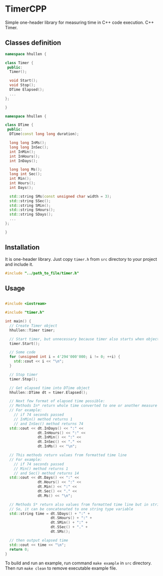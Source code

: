 # TimerCPP

Simple one-header library for measuring time in C++ code execution. C++ Timer.

## Classes definition
```c++
namespace hhullen {

class Timer {
 public:
  Timer();

  void Start();
  void Stop();
  DTime Elapsed();
  ...
};

}
```
```c++
namespace hhullen {

class DTime {
 public:
  DTime(const long long duration);

  long long InMs();
  long long InSec();
  int InMin();
  int InHours();
  int InDays();

  long long Ms();
  long int Sec();
  int Min();
  int Hours();
  int Days();

  std::string SMs(const unsigned char width = 3);
  std::string SSec();
  std::string SMin();
  std::string SHours();
  std::string SDays();
  ...
};

}
```

## Installation
It is one-header library. Just copy `timer.h` from `src` directory to your project and include it.
```c++
#include "../path_to_file/timer.h"
```

## Usage

```c++

#include <iostream>

#include "timer.h"

int main() {
  // Create Timer object
  hhullen::Timer timer;

  // Start timer, but unnecessary because timer also starts when object created
  timer.Start();

  // Some code
  for (unsigned int i = 4'294'000'000; i != 0; ++i) {
    std::cout << i << "\n";
  }

  // Stop timer
  timer.Stop();

  // Get elapsed time into DTime object
  hhullen::DTime dt = timer.Elapsed();

  // Next few format of elapsed time possible:
  // Methods In* return whole time converted to one or another measure
  // For example:
    // if 74 seconds passed
    // InMin() method returns 1
    // and InSec() method returns 74
  std::cout << dt.InDays() << ":" <<
               dt.InHours() << ":" <<
               dt.InMin() << ":" <<
               dt.InSec() << "." <<
               dt.InMs() << "\n";

  // This methods return values from formatted time line
  // For example:
    // if 74 seconds passed
    // Min() method returns 1
    // and Sec() method returns 14
  std::cout << dt.Days() << ":" <<
               dt.Hours() << ":" <<
               dt.Min() << ":" <<
               dt.Sec() << "." <<
               dt.Ms() << "\n";

  // Methods S* return also values from formatted time line but in string type
  // So, it can be concatenated to one string type variable
  std::string time = dt.SDays() + ":" +
                     dt.SHours() + ":" +
                     dt.SMin() + ":" +
                     dt.SSec() + "." +
                     dt.SMs();

  // then output elapsed time
  std::cout << time << "\n";
  return 0;
}
```
To build and run an example, run command `make example` in `src` directory. Then run `make clean` to remove executable example file.
